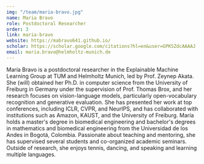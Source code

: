 ```yaml
---
img: "/team/maria-bravo.jpg"
name: Maria Bravo
role: Postdoctoral Researcher
order: 3
link: maria-bravo
website: https://mabravo641.github.io/
scholar: https://scholar.google.com/citations?hl=en&user=GPKSZdcAAAAJ
email: maria.bravo@helmholtz-munich.de
---
```


María Bravo is a postdoctoral researcher in the Explainable Machine Learning Group at TUM and Helmholtz Munich, led by Prof. Zeynep Akata. She (will) obtained her Ph.D. in computer science from the University of Freiburg in Germany under the supervision of Prof. Thomas Brox, and her research focuses on vision-language models, particularly open-vocabulary recognition and generative evaluation. She has presented her work at top conferences, including ICLR, CVPR, and NeurIPS, and has collaborated with institutions such as Amazon, KAUST, and the University of Freiburg. María holds a master's degree in biomedical engineering and bachelor's degrees in mathematics and biomedical engineering from the Universidad de los Andes in Bogotá, Colombia. Passionate about teaching and mentoring, she has supervised several students and co-organized academic seminars. Outside of research, she enjoys tennis, dancing, and speaking and learning multiple languages.